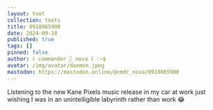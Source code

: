 ```yaml
---
layout: toot
collection: toots
title: 0918065900
date: 2024-09-18
published: true
tags: []
pinned: false
author: ⸸ commander ░ nova ⸸ :~$
avatar: /img/avatar/daemon.jpeg
mastodon: https://mastodon.online/@cmdr_nova/0918065900
---
```


Listening to the new Kane Pixels music release in my car at work just wishing I was in an unintelligible labyrinth rather than work 😂
